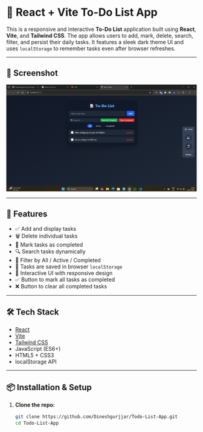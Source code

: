 # 📝 React + Vite To-Do List App

This is a responsive and interactive **To-Do List** application built using **React**, **Vite**, and **Tailwind CSS**. The app allows users to add, mark, delete, search, filter, and persist their daily tasks. It features a sleek dark theme UI and uses `localStorage` to remember tasks even after browser refreshes.

---

## 📸 Screenshot

![App Screenshot](./src/assets/Screenshot%202025-06-15%20220030.png)

---

## 🚀 Features

- ✅ Add and display tasks
- 🗑️ Delete individual tasks
- 📌 Mark tasks as completed
- 🔍 Search tasks dynamically
- 📂 Filter by All / Active / Completed
- 💾 Tasks are saved in browser `localStorage`
- 🎨 Interactive UI with responsive design
- ✅ Button to mark all tasks as completed
- ❌ Button to clear all completed tasks

---

## 🛠️ Tech Stack

- [React](https://react.dev)
- [Vite](https://vitejs.dev)
- [Tailwind CSS](https://tailwindcss.com)
- JavaScript (ES6+)
- HTML5 + CSS3
- localStorage API

---

## 📦 Installation & Setup

1. **Clone the repo:**
   ```bash
   git clone https://github.com/Dineshgurjjar/Todo-List-App.git
   cd Todo-List-App
